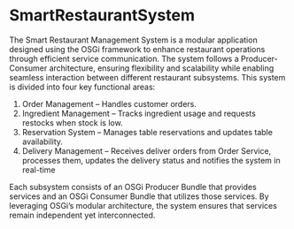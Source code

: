 # SmartRestaurantSystem

The Smart Restaurant Management System is a modular application designed using the
OSGi framework to enhance restaurant operations through efficient service communication.
The system follows a Producer-Consumer architecture, ensuring flexibility and scalability
while enabling seamless interaction between different restaurant subsystems.
This system is divided into four key functional areas:

1. Order Management – Handles customer orders.
2. Ingredient Management – Tracks ingredient usage and requests restocks when stock
is low.
3. Reservation System – Manages table reservations and updates table availability.
4. Delivery Management – Receives deliver orders from Order Service, processes
them, updates the delivery status and notifies the system in real-time

Each subsystem consists of an OSGi Producer Bundle that provides services and an OSGi
Consumer Bundle that utilizes those services.
By leveraging OSGi’s modular architecture, the system ensures that services remain
independent yet interconnected.
